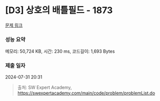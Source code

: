 # [D3] 상호의 배틀필드 - 1873 

[문제 링크](https://swexpertacademy.com/main/code/problem/problemDetail.do?contestProbId=AV5LyE7KD2ADFAXc) 

### 성능 요약

메모리: 50,724 KB, 시간: 230 ms, 코드길이: 1,693 Bytes

### 제출 일자

2024-07-31 20:31



> 출처: SW Expert Academy, https://swexpertacademy.com/main/code/problem/problemList.do